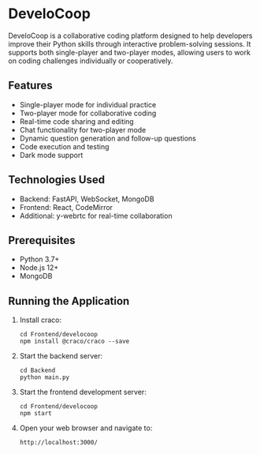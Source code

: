 
# DeveloCoop

DeveloCoop is a collaborative coding platform designed to help developers improve their Python skills through interactive problem-solving sessions. It supports both single-player and two-player modes, allowing users to work on coding challenges individually or cooperatively.

## Features

- Single-player mode for individual practice
- Two-player mode for collaborative coding
- Real-time code sharing and editing
- Chat functionality for two-player mode
- Dynamic question generation and follow-up questions
- Code execution and testing
- Dark mode support

## Technologies Used

- Backend: FastAPI, WebSocket, MongoDB
- Frontend: React, CodeMirror
- Additional: y-webrtc for real-time collaboration

## Prerequisites

- Python 3.7+
- Node.js 12+
- MongoDB

## Running the Application

1. Install craco:

   ```
   cd Frontend/develocoop
   npm install @craco/craco --save
   ```
2. Start the backend server:

   ```
   cd Backend
   python main.py
   ```
3. Start the frontend development server:

   ```
   cd Frontend/develocoop
   npm start
   ```
4. Open your web browser and navigate to:

   ```
   http://localhost:3000/
   ```
